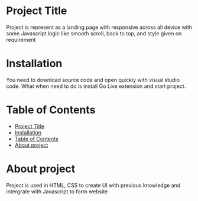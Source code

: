 # Project Title
 Project is represent as a landing page with responsive across all device with some Javascript logic like smooth scroll, back to top, and style given on requirement
# Installation
 You need to download source code and open quickly with visual studio code. What when need to do is install Go Live extension and start project.

# Table of Contents

- [Project Title](#project-title)
- [Installation](#installation)
- [Table of Contents](#table-of-contents)
- [About project](#about-project)

# About project
Project is used in HTML, CSS to create UI with previous knowledge and intergrate with Javascript to form website
